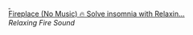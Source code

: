 <!--2024-01-14 01:04:00-->
<div>
<a class="nodecor" href=https://www.youtube.com/watch?v=ZyGQMysy6sg target="_blank">
  <img src="https://i.ytimg.com/vi/ZyGQMysy6sg/hqdefault.jpg" class="yb" align="middle" alt="">
</a>
&nbsp;&nbsp;&nbsp;
<div class="inlbl">
  <a class="nodecor" href="https://www.youtube.com/watch?v=ZyGQMysy6sg" target="_blank">Fireplace (No Music) 🔥 Solve insomnia with Relaxin...</a><br>
  <i class="smaller2">Relaxing Fire Sound</i>
</div>
</div>
